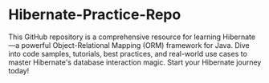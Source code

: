 # Hibernate-Practice-Repo
This GitHub repository is a comprehensive resource for learning Hibernate—a powerful Object-Relational Mapping (ORM) framework for Java. Dive into code samples, tutorials, best practices, and real-world use cases to master Hibernate's database interaction magic. Start your Hibernate journey today!
